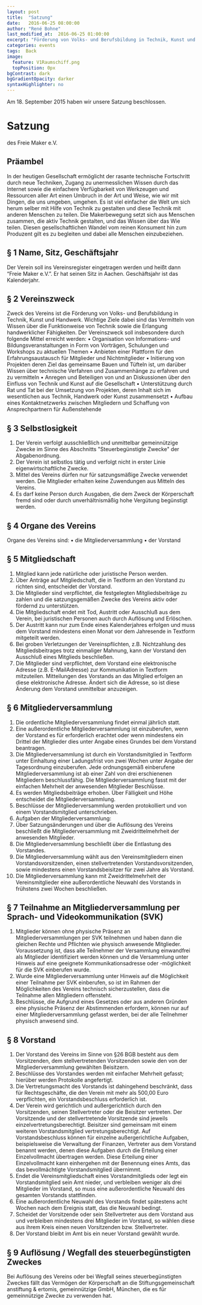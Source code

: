 ```yaml
---
layout: post
title:  "Satzung"
date:   2016-06-25 08:00:00
author: "René Bohne"
last_modified_at:  2016-06-25 01:00:00
excerpt: "Förderung von Volks- und Berufsbildung in Technik, Kunst und Handwerk"
categories: events
tags:  Back
image:
  feature: V1Raumschiff.png
  topPosition: 0px
bgContrast: dark
bgGradientOpacity: darker
syntaxHighlighter: no
---
```

Am 18. September 2015 haben wir unsere Satzung beschlossen.

<div class="img img--fullContainer img--14xLeading" style="background-image: url({{ site.baseurl_featured_img }}V1Raumschiff.png);"></div>

# Satzung
des Freie Maker e.V.

## Präambel
In der heutigen Gesellschaft ermöglicht der rasante technische Fortschritt durch neue Techniken,
Zugang zu unermesslichen Wissen durch das Internet sowie die einfachere Verfügbarkeit von
Werkzeugen und Ressourcen aller Art einen Umbruch in der Art und Weise, wie wir mit Dingen, die
uns umgeben, umgehen. Es ist viel einfacher die Welt um sich herum selber mit Hilfe von Technik
zu gestalten und diese Technik mit anderen Menschen zu teilen. Die Makerbewegung setzt sich aus
Menschen zusammen, die aktiv Technik gestalten, und das Wissen über das Wie teilen. Diesen
gesellschaftlichen Wandel vom reinen Konsument hin zum Produzent gilt es zu begleiten und dabei
alle Menschen einzubeziehen.

## § 1 Name, Sitz, Geschäftsjahr
Der Verein soll ins Vereinsregister eingetragen werden und heißt dann “Freie Maker e.V.”. Er hat
seinen Sitz in Aachen. Geschäftsjahr ist das Kalenderjahr.

## § 2 Vereinszweck
Zweck des Vereins ist die Förderung von Volks- und Berufsbildung in Technik, Kunst und
Handwerk. Wichtige Ziele dabei sind das Vermitteln von Wissen über die Funktionweise von
Technik sowie die Erlangung handwerklicher Fähigkeiten. Der Vereinszweck soll insbesondere
durch folgende Mittel erreicht werden:
• Organisation von Informations- und Bildungsveranstaltungen in Form von Vorträgen,
Schulungen und Workshops zu aktuellen Themen
• Anbieten einer Plattform für den Erfahrungsaustausch für Mitglieder und Nichtmitglieder
• Initierung von Projekten deren Ziel das gemeinsame Bauen und Tüfteln ist, um darüber
Wissen über technische Verfahren und Zusammenhänge zu erfahren und zu vermitteln
• Anregen und Beteiligen von und an Diskussionen über den Einfluss von Technik und Kunst
auf die Gesellschaft
• Unterstützung durch Rat und Tat bei der Umsetzung von Projekten, deren Inhalt sich im
wesentlichen aus Technik, Handwerk oder Kunst zusammensetzt
• Aufbau eines Kontaktnetzwerks zwischen Mitgliedern und Schaffung von Ansprechpartnern
für Außenstehende

## § 3 Selbstlosigkeit
1. Der Verein verfolgt ausschließlich und unmittelbar gemeinnützige Zwecke im Sinne des
Abschnitts "Steuerbegünstigte Zwecke" der Abgabenordnung.
2. Der Verein ist selbstlos tätig und verfolgt nicht in erster Linie eigenwirtschaftliche Zwecke.
3. Mittel des Vereins dürfen nur für satzungsmäßige Zwecke verwendet werden. Die Mitglieder
erhalten keine Zuwendungen aus Mitteln des Vereins.
4. Es darf keine Person durch Ausgaben, die dem Zweck der Körperschaft fremd sind oder
durch unverhältnismäßig hohe Vergütung begünstigt werden.

## § 4 Organe des Vereins
Organe des Vereins sind:
• die Mitgliederversammlung
• der Vorstand

## § 5 Mitgliedschaft
1. Mitglied kann jede natürliche oder juristische Person werden.
2. Über Anträge auf Mitgliedschaft, die in Textform an den Vorstand zu richten sind,
entscheidet der Vorstand.
3. Die Mitglieder sind verpflichtet, die festgelegten Mitgliedsbeiträge zu zahlen und die
satzungsgemäßen Zwecke des Vereins aktiv oder fördernd zu unterstützen.
4. Die Mitgliedschaft endet mit Tod, Austritt oder Ausschluß aus dem Verein, bei juristischen
Personen auch durch Auflösung und Erlöschen.
5. Der Austritt kann nur zum Ende eines Kalenderjahres erfolgen und muss dem Vorstand
mindestens einen Monat vor dem Jahresende in Textform mitgeteilt werden.
6. Bei groben Verletzungen der Vereinspflichten, z.B. Nichtzahlung des Mitgliedsbeitrages
trotz einmaliger Mahnung, kann der Vorstand den Ausschluß eines Mitglieds beschließen.
7. Die Mitglieder sind verpflichtet, dem Vorstand eine elektronische Adresse (z.B. E-MailAdresse) zur Kommunikation in Textform mitzuteilen. Mitteilungen des Vorstands an das
Mitglied erfolgen an diese elektronische Adresse. Ändert sich die Adresse, so ist diese
Änderung dem Vorstand unmittelbar anzuzeigen.

## § 6 Mitgliederversammlung
1. Die ordentliche Mitgliederversammlung findet einmal jährlich statt.
2. Eine außerordentliche Mitgliederversammlung ist einzuberufen, wenn der Vorstand es für
erforderlich erachtet oder wenn mindestens ein Drittel der Mitglieder dies unter Angabe
eines Grundes bei dem Vorstand beantragen.
3. Die Mitgliederversammlung ist durch ein Vorstandsmitglied in Textform unter Einhaltung
einer Ladungsfrist von zwei Wochen unter Angabe der Tagesordnung einzuberufen. Jede
ordnungsgemäß einberufene Mitgliederversammlung ist ab einer Zahl von drei erschienenen
Mitgliedern beschlussfähig. Die Mitgliederversammlung fasst mit der einfachen Mehrheit
der anwesenden Mitglieder Beschlüsse.
4. Es werden Mitgliedsbeiträge erhoben. Über Fälligkeit und Höhe entscheidet die
Mitgliederversammlung.
5. Beschlüsse der Mitgliederversammlung werden protokolliert und von einem
Vorstandsmitglied unterschrieben.
6. Aufgaben der Mitgliederversammlung:
1. Über Satzungsänderungen und über die Auflösung des Vereins beschließt die
Mitgliederversammlung mit Zweidrittelmehrheit der anwesenden Mitglieder.
2. Die Mitgliederversammlung beschließt über die Entlastung des Vorstandes.
3. Die Mitgliederversammlung wählt aus den Vereinsmitgliedern einen
Vorstandsvorsitzenden, einen stellvertretenden Vorstandsvorsitzenden, sowie
mindestens einen Vorstandsbeisitzer für zwei Jahre als Vorstand.
4. Die Mitgliederversammlung kann mit Zweidrittelmehrheit der Vereinsmitglieder eine
außerordentliche Neuwahl des Vorstands in frühstens zwei Wochen beschließen.

## § 7 Teilnahme an Mitgliederversammlung per Sprach- und Videokommunikation (SVK)
1. Mitglieder können ohne physische Präsenz an Mitgliederversammlungen per SVK
teilnehmen und haben dann die gleichen Rechte und Pflichten wie physisch anwesende
Mitglieder. Voraussetzung ist, dass alle Teilnehmer der Versammlung einwandfrei als
Mitglieder identifiziert werden können und die Versammlung unter Hinweis auf eine
geeignete Kommunikationsadresse oder -möglichkeit für die SVK einberufen wurde.
2. Wurde eine Mitgliederversammlung unter Hinweis auf die Möglichkeit einer Teilnahme per
SVK einberufen, so ist im Rahmen der Möglichkeiten des Vereins technisch sicherzustellen,
dass die Teilnahme allen Mitgliedern offensteht.
3. Beschlüsse, die Aufgrund eines Gesetzes oder aus anderen Gründen eine physische Präsenz
der Abstimmenden erfordern, können nur auf einer Mitgliederversammlung gefasst werden,
bei der alle Teilnehmer physisch anwesend sind.

## § 8 Vorstand
1. Der Vorstand des Vereins im Sinne von §26 BGB besteht aus dem Vorsitzenden, dem
stellvertretenden Vorsitzenden sowie den von der Mitgliederversammlung gewählten
Beisitzern.
2. Beschlüsse des Vorstandes werden mit einfacher Mehrheit gefasst; hierüber werden
Protokolle angefertigt.
3. Die Vertretungsmacht des Vorstands ist dahingehend beschränkt, dass für Rechtsgeschäfte,
die den Verein mit mehr als 500,00 Euro verpflichten, ein Vorstandsbeschluss erforderlich
ist.
4. Der Verein wird gerichtlich und außergerichtlich durch den Vorsitzenden, seinen
Stellvertreter oder die Beisitzer vertreten. Der Vorsitzende und der stellvertretende
Vorsitzende sind jeweils einzelvertretungsberechtigt. Beisitzer sind gemeinsam mit einem
weiteren Vorstandsmitglied vertretungsberechtigt. Auf Vorstandsbeschluss können für
einzelne außergerichtliche Aufgaben, beispielsweise die Verwaltung der Finanzen, Vertreter
aus dem Vorstand benannt werden, denen diese Aufgaben durch die Erteilung einer
Einzelvollmacht übertragen werden. Diese Erteilung einer Einzelvollmacht kann
einhergehen mit der Benennung eines Amts, das das bevollmächtigte Vorstandsmitglied
übernimmt.
5. Endet die Vereinsmitgliedschaft eines Vorstandmitglieds oder legt ein Vorstandsmitglied sein
Amt nieder, und verbleiben weniger als drei Mitglieder im Vorstand, so muss eine
außerordentliche Neuwahl des gesamten Vorstands stattfinden.
6. Eine außerordentliche Neuwahl des Vorstands findet spätestens acht Wochen nach dem
Ereignis statt, das die Neuwahl bedingt.
7. Scheidet der Vorsitzende oder sein Stellvertreter aus dem Vorstand aus und verbleiben
mindestens drei Mitglieder im Vorstand, so wählen diese aus ihrem Kreis einen neuen
Vorsitzenden bzw. Stellvertreter.
8. Der Vorstand bleibt im Amt bis ein neuer Vorstand gewählt wurde.

## § 9 Auflösung / Wegfall des steuerbegünstigten Zweckes
Bei Auflösung des Vereins oder bei Wegfall seines steuerbegünstigten Zweckes fällt das Vermögen
der Körperschaft an die Stiftungsgemeinschaft anstiftung & ertomis, gemeinnützige GmbH,
München, die es für gemeinnützige Zwecke zu verwenden hat.
